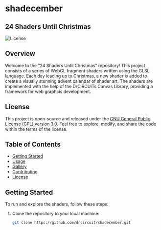 # shadecember
## 24 Shaders Until Christmas

![License](https://img.shields.io/badge/license-GPL--3.0-blue.svg)

## Overview

Welcome to the "24 Shaders Until Christmas" repository! This project consists of a series of WebGL fragment shaders written using the GLSL language. Each day leading up to Christmas, a new shader is added to create a visually stunning advent calendar of shader art. The shaders are implemented with the help of the DrCiRCUiTs Canvas Library, providing a framework for web graphcis development.

## License

This project is open-source and released under the [GNU General Public License (GPL) version 3.0](LICENSE). Feel free to explore, modify, and share the code within the terms of the license.

## Table of Contents

- [Getting Started](#getting-started)
- [Usage](#usage)
- [Gallery](#gallery)
- [Contributing](#contributing)
- [License](#license)

## Getting Started

To run and explore the shaders, follow these steps:

1. Clone the repository to your local machine:

   ```bash
   git clone https://github.com/drcircuit/shadecember.git
